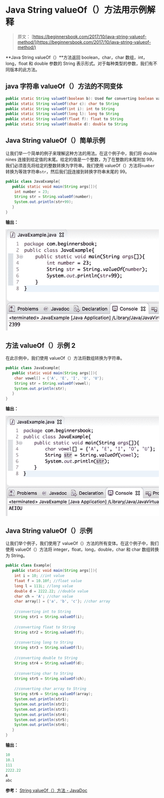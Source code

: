 # Java String valueOf（）方法用示例解释

> 原文： [https://beginnersbook.com/2017/10/java-string-valueof-method/](https://beginnersbook.com/2017/10/java-string-valueof-method/)

**Java String valueOf（）**方法返回 boolean，char，char 数组，int，long，float 和 double 参数的 String 表示形式。对于每种类型的参数，我们有不同版本的此方法。

## java 字符串 valueOf（）方法的不同变体

```java
public static String valueOf(boolean b): Used for converting boolean value to a String
public static String valueOf(char c): char to String
public static String valueOf(int i): int to String
public static String valueOf(long l): long to String
public static String valueOf(float f): float to String
public static String valueOf(double d): double to String
```

## Java String valueOf（）简单示例

让我们举一个简单的例子来理解这种方法的用法。在这个例子中，我们将 double nines 连接到给定值的末尾。给定的值是一个整数，为了在整数的末尾附加 99，我们必须首先将给定的整数转换为字符串。我们使用 valueOf（）方法将`number`转换为等效字符串`str`，然后我们[将](https://beginnersbook.com/2013/12/java-string-concat-method-example/)连接到转换字符串末尾的 99。

```java
public class JavaExample{  
   public static void main(String args[]){  
	int number = 23;  
	String str = String.valueOf(number);  
	System.out.println(str+99); 
   }
}
```

**输出：**

![java string valueof method example](img/2a7237ecf9775237734a2ab24fd7b615.jpg)

## 方法 valueOf（）示例 2

在此示例中，我们使用 valueOf（）方法将数组转换为字符串。

```java
public class JavaExample{  
   public static void main(String args[]){  
	char vowel[] = {'A', 'E', 'I', 'O', 'U'}; 
	String str = String.valueOf(vowel);  
	System.out.println(str); 
   }
}
```

**输出：**

![String valueOf() method in Java Example](img/bcb730865d052a7a3f2c234d777148c4.jpg)

## Java String valueOf（）示例

让我们举个例子，我们使用了 valueOf（）方法的所有变体。在这个例子中，我们使用 valueOf（）方法将 integer，float，long，double，char 和 char 数组转换为 String。

```java
public class Example{  
   public static void main(String args[]){  
	int i = 10; //int value
	float f = 10.10f; //float value
	long l = 111L; //long value
	double d = 2222.22; //double value
	char ch = 'A'; //char value
	char array[] = {'a', 'b', 'c'}; //char array

	//converting int to String
	String str1 = String.valueOf(i); 

	//converting float to String
	String str2 = String.valueOf(f); 

	//converting long to String
	String str3 = String.valueOf(l);

	//converting double to String
	String str4 = String.valueOf(d);

	//converting char to String
	String str5 = String.valueOf(ch);

	//converting char array to String
	String str6 = String.valueOf(array);
	System.out.println(str1);
	System.out.println(str2);
	System.out.println(str3);
	System.out.println(str4);
	System.out.println(str5);
	System.out.println(str6);
   }
}
```

**输出：**

```java
10
10.1
111
2222.22
A
abc
```

**参考：** [String valueOf（）方法 - JavaDoc](https://docs.oracle.com/javase/7/docs/api/java/lang/String.html#valueOf(boolean))